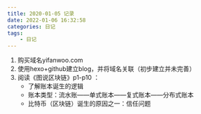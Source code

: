 ```yaml
---
title: 2020-01-05 记录
date: 2022-01-06 16:32:58
categories: 日记
tags: 
	- 日记
---
```

1. 购买域名yifanwoo.com
2. 使用hexo+github建立blog，并将域名关联（初步建立并未完善）
3. 阅读《图说区块链》p1-p10 ：
   - 了解账本诞生的逻辑
   - 账本类型：流水账——单式账本——复式账本——分布式账本
   - 比特币（区块链）诞生的原因之一：信任问题